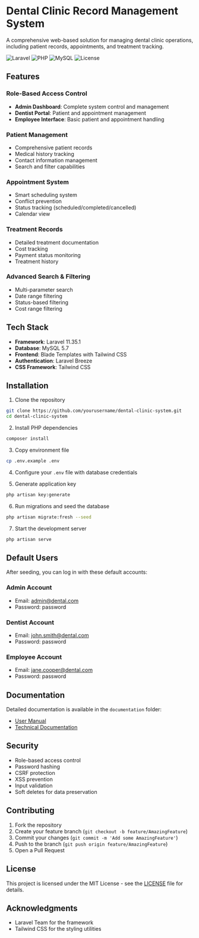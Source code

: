 # Dental Clinic Record Management System

A comprehensive web-based solution for managing dental clinic operations, including patient records, appointments, and treatment tracking.

![Laravel](https://img.shields.io/badge/Laravel-11.35.1-red)
![PHP](https://img.shields.io/badge/PHP-8.2-blue)
![MySQL](https://img.shields.io/badge/MySQL-5.7-orange)
![License](https://img.shields.io/badge/license-MIT-green)

## Features

### Role-Based Access Control
- **Admin Dashboard**: Complete system control and management
- **Dentist Portal**: Patient and appointment management
- **Employee Interface**: Basic patient and appointment handling

### Patient Management
- Comprehensive patient records
- Medical history tracking
- Contact information management
- Search and filter capabilities

### Appointment System
- Smart scheduling system
- Conflict prevention
- Status tracking (scheduled/completed/cancelled)
- Calendar view

### Treatment Records
- Detailed treatment documentation
- Cost tracking
- Payment status monitoring
- Treatment history

### Advanced Search & Filtering
- Multi-parameter search
- Date range filtering
- Status-based filtering
- Cost range filtering

## Tech Stack

- **Framework**: Laravel 11.35.1
- **Database**: MySQL 5.7
- **Frontend**: Blade Templates with Tailwind CSS
- **Authentication**: Laravel Breeze
- **CSS Framework**: Tailwind CSS

## Installation

1. Clone the repository
```bash
git clone https://github.com/yourusername/dental-clinic-system.git
cd dental-clinic-system
```

2. Install PHP dependencies
```bash
composer install
```

3. Copy environment file
```bash
cp .env.example .env
```

4. Configure your `.env` file with database credentials

5. Generate application key
```bash
php artisan key:generate
```

6. Run migrations and seed the database
```bash
php artisan migrate:fresh --seed
```

7. Start the development server
```bash
php artisan serve
```

## Default Users

After seeding, you can log in with these default accounts:

### Admin Account
- Email: admin@dental.com
- Password: password

### Dentist Account
- Email: john.smith@dental.com
- Password: password

### Employee Account
- Email: jane.cooper@dental.com
- Password: password

## Documentation

Detailed documentation is available in the `documentation` folder:
- [User Manual](documentation/user_manual.md)
- [Technical Documentation](documentation/technical_documentation.md)

## Security

- Role-based access control
- Password hashing
- CSRF protection
- XSS prevention
- Input validation
- Soft deletes for data preservation

## Contributing

1. Fork the repository
2. Create your feature branch (`git checkout -b feature/AmazingFeature`)
3. Commit your changes (`git commit -m 'Add some AmazingFeature'`)
4. Push to the branch (`git push origin feature/AmazingFeature`)
5. Open a Pull Request

## License

This project is licensed under the MIT License - see the [LICENSE](LICENSE) file for details.

## Acknowledgments

- Laravel Team for the framework
- Tailwind CSS for the styling utilities
